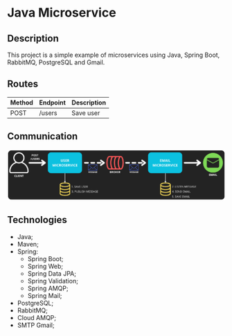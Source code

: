 # Java Microservice

## Description
This project is a simple example of microservices using Java, Spring Boot, RabbitMQ, PostgreSQL and Gmail.

## Routes
| Method | Endpoint | Description |
| ------ | -------- | ----------- |
| POST   | /users   | Save user   |

## Communication
![Communication-image](public/images/Client.png)

## Technologies
- Java;
- Maven;
- Spring:
    - Spring Boot;
    - Spring Web;
    - Spring Data JPA;
    - Spring Validation;
    - Spring AMQP;
    - Spring Mail;
- PostgreSQL;
- RabbitMQ;
- Cloud AMQP;
- SMTP Gmail;
